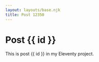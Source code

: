 ```yaml
---
layout: layouts/base.njk
title: Post 12350
---
```


# Post {{ id }}

This is post {{ id }} in my Eleventy project.

